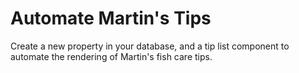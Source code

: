 # Automate Martin's Tips

Create a new property in your database, and a tip list component to automate the rendering of Martin's fish care tips.
